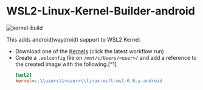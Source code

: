 # WSL2-Linux-Kernel-Builder-android
![kernel-build](https://github.com/narrator-z/WSL2-Linux-Kernel-Builder-android/actions/workflows/build.yml/badge.svg)

This adds android(waydroid) support to WSL2 Kernel.

+ Download one of the [Kernels](https://github.com/narrator-z/WSL2-Linux-Kernel-Builder-android/actions) (click the latest workflow run)
+ Create a `.wslconfig` file on `/mnt/c/Users/<user>/` and add a reference to the created image with the following.[^1]
    ```ini
    [wsl2]
    kernel=c:\\users\\<user>\\linux-msft-wsl-6.6.y-android
    ```
